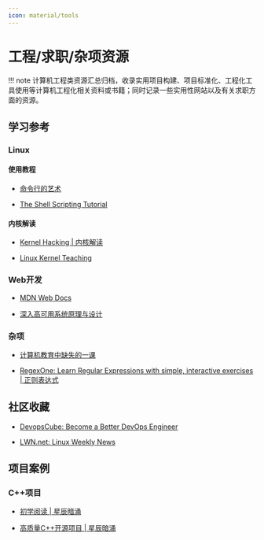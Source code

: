 ```yaml
---
icon: material/tools
---
```


# 工程/求职/杂项资源

!!! note
    计算机工程类资源汇总归档，收录实用项目构建、项目标准化、工程化工具使用等计算机工程化相关资料或书籍；同时记录一些实用性网站以及有关求职方面的资源。

## 学习参考

### Linux

#### 使用教程

- [命令行的艺术](https://github.com/jlevy/the-art-of-command-line/blob/master/README-zh.md)

- [The Shell Scripting Tutorial](https://www.shellscript.sh/hints.html)

#### 内核解读

- [Kernel Hacking | 内核解读](https://kernelnewbies.org/KernelHacking)

- [Linux Kernel Teaching](https://linux-kernel-labs.github.io/refs/heads/master/)

### Web开发

- [MDN Web Docs](https://developer.mozilla.org/zh-CN/docs/Learn_web_development/Core/Structuring_content)

- [深入高可用系统原理与设计](https://www.thebyte.com.cn/)

### 杂项

- [计算机教育中缺失的一课](https://missing-semester-cn.github.io/)

- [RegexOne: Learn Regular Expressions with simple, interactive exercises | 正则表达式](https://regexone.com/)

## 社区收藏

- [DevopsCube: Become a Better DevOps Engineer](https://devopscube.com/)

- [LWN.net: Linux Weekly News](https://lwn.net/)

## 项目案例

### C++项目

- [初学阅读 | 星辰暗涌](https://www.zhihu.com/question/20138166/answer/49707025957?share_code=ib7hm5OZ97r8&utm_psn=1902778157527990437)

- [高质量C++开源项目 | 星辰暗涌](https://www.zhihu.com/question/26833780/answer/54998764795)
